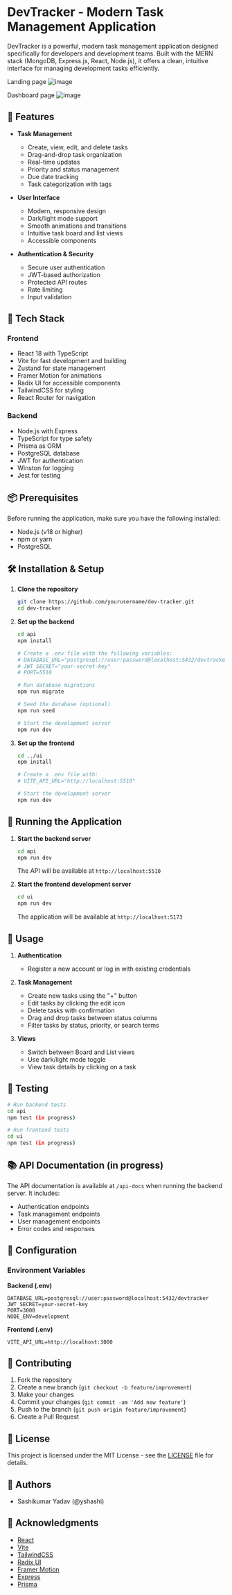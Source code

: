 # DevTracker - Modern Task Management Application

DevTracker is a powerful, modern task management application designed specifically for developers and development teams. Built with the MERN stack (MongoDB, Express.js, React, Node.js), it offers a clean, intuitive interface for managing development tasks efficiently.

Landing page
![image](https://github.com/user-attachments/assets/f1994a47-aa6c-41cf-8280-ac87e0fae6d4)

Dashboard page
![image](https://github.com/user-attachments/assets/ae00424b-fbc9-4ee8-98e6-46f3ea1edd4e)



## 🌟 Features

- **Task Management**
  - Create, view, edit, and delete tasks
  - Drag-and-drop task organization
  - Real-time updates
  - Priority and status management
  - Due date tracking
  - Task categorization with tags

- **User Interface**
  - Modern, responsive design
  - Dark/light mode support
  - Smooth animations and transitions
  - Intuitive task board and list views
  - Accessible components

- **Authentication & Security**
  - Secure user authentication
  - JWT-based authorization
  - Protected API routes
  - Rate limiting
  - Input validation

## 🚀 Tech Stack

### Frontend
- React 18 with TypeScript
- Vite for fast development and building
- Zustand for state management
- Framer Motion for animations
- Radix UI for accessible components
- TailwindCSS for styling
- React Router for navigation

### Backend
- Node.js with Express
- TypeScript for type safety
- Prisma as ORM
- PostgreSQL database
- JWT for authentication
- Winston for logging
- Jest for testing

## 📦 Prerequisites

Before running the application, make sure you have the following installed:
- Node.js (v18 or higher)
- npm or yarn
- PostgreSQL

## 🛠 Installation & Setup

1. **Clone the repository**
   ```bash
   git clone https://github.com/yourusername/dev-tracker.git
   cd dev-tracker
   ```

2. **Set up the backend**
   ```bash
   cd api
   npm install
   
   # Create a .env file with the following variables:
   # DATABASE_URL="postgresql://user:password@localhost:5432/devtracker"
   # JWT_SECRET="your-secret-key"
   # PORT=5510
   
   # Run database migrations
   npm run migrate
   
   # Seed the database (optional)
   npm run seed
   
   # Start the development server
   npm run dev
   ```

3. **Set up the frontend**
   ```bash
   cd ../ui
   npm install
   
   # Create a .env file with:
   # VITE_API_URL="http://localhost:5510"
   
   # Start the development server
   npm run dev
   ```

## 🚀 Running the Application

1. **Start the backend server**
   ```bash
   cd api
   npm run dev
   ```
   The API will be available at `http://localhost:5510`

2. **Start the frontend development server**
   ```bash
   cd ui
   npm run dev
   ```
   The application will be available at `http://localhost:5173`

## 📱 Usage

1. **Authentication**
   - Register a new account or log in with existing credentials

2. **Task Management**
   - Create new tasks using the "+" button
   - Edit tasks by clicking the edit icon
   - Delete tasks with confirmation
   - Drag and drop tasks between status columns
   - Filter tasks by status, priority, or search terms

3. **Views**
   - Switch between Board and List views
   - Use dark/light mode toggle
   - View task details by clicking on a task

## 🧪 Testing

```bash
# Run backend tests
cd api
npm test (in progress)

# Run frontend tests
cd ui
npm test (in progress)
```

## 📚 API Documentation (in progress)

The API documentation is available at `/api-docs` when running the backend server. It includes:
- Authentication endpoints
- Task management endpoints
- User management endpoints
- Error codes and responses

## 🔧 Configuration

### Environment Variables

**Backend (.env)**
```env
DATABASE_URL=postgresql://user:password@localhost:5432/devtracker
JWT_SECRET=your-secret-key
PORT=3000
NODE_ENV=development
```

**Frontend (.env)**
```env
VITE_API_URL=http://localhost:3000
```

## 🤝 Contributing

1. Fork the repository
2. Create a new branch (`git checkout -b feature/improvement`)
3. Make your changes
4. Commit your changes (`git commit -am 'Add new feature'`)
5. Push to the branch (`git push origin feature/improvement`)
6. Create a Pull Request

## 📄 License

This project is licensed under the MIT License - see the [LICENSE](LICENSE) file for details.

## 👥 Authors

- Sashikumar Yadav (@yshashi)

## 🙏 Acknowledgments

- [React](https://reactjs.org/)
- [Vite](https://vitejs.dev/)
- [TailwindCSS](https://tailwindcss.com/)
- [Radix UI](https://www.radix-ui.com/)
- [Framer Motion](https://www.framer.com/motion/)
- [Express](https://expressjs.com/)
- [Prisma](https://www.prisma.io/)
